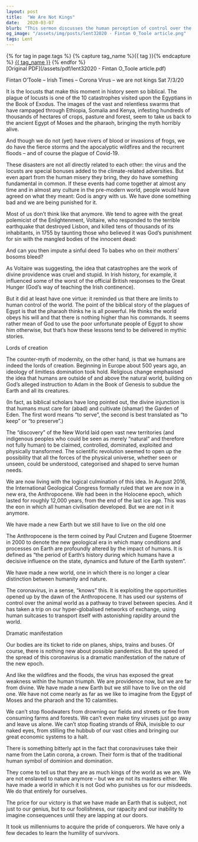 ```yaml
---
layout: post
title:  "We Are Not Kings"
date:   2020-03-07
blurb: "This sermon discusses the human perception of control over the world and its consequences. It draws parallels between the biblical plagues of Egypt and the modern-day disasters like Covid-19, wildfires, and floods. The sermon emphasizes that despite our advancements, we are not the masters of nature and our actions have consequences."
og_image: "/assets/img/posts/lent32020 - Fintan O_Toole article.png"
tags: Lent
---    
```

<div class="tag-pills">
  {% for tag in page.tags %}
    {% capture tag_name %}{{ tag }}{% endcapture %}
    <a href="{{ site.baseurl }}/tag/{{ tag_name | slugify }}" class="tag-pill">{{ tag_name }}</a>
  {% endfor %}
</div>
[Original PDF](/assets/pdf/lent32020 - Fintan O_Toole article.pdf)

Fintan O’Toole – Irish Times – Corona Virus – we are not kings Sat 7/3/20

It is the locusts that make this moment in history seem so biblical. The plague of locusts is one of the 10 catastrophes visited upon the Egyptians in the Book of Exodus. The images of the vast and relentless swarms that have rampaged through Ethiopia, Somalia and Kenya, infesting hundreds of thousands of hectares of crops, pasture and forest, seem to take us back to the ancient Egypt of Moses and the pharaoh, bringing the myth horribly alive.

And though we do not (yet) have rivers of blood or invasions of frogs, we do have the fierce storms and the apocalyptic wildfires and the recurrent floods – and of course the plague of Covid-19.

These disasters are not all directly related to each other: the virus and the locusts are special bonuses added to the climate-related adversities. But even apart from the human misery they bring, they do have something fundamental in common. If these events had come together at almost any time and in almost any culture in the pre-modern world, people would have agreed on what they meant: God is angry with us. We have done something bad and we are being punished for it.

Most of us don’t think like that anymore. We tend to agree with the great polemicist of the Enlightenment, Voltaire, who responded to the terrible earthquake that destroyed Lisbon, and killed tens of thousands of its inhabitants, in 1755 by taunting those who believed it was God’s punishment for sin with the mangled bodies of the innocent dead:

And can you then impute a sinful deed
To babes who on their mothers’ bosoms bleed?

As Voltaire was suggesting, the idea that catastrophes are the work of divine providence was cruel and stupid. In Irish history, for example, it influenced some of the worst of the official British responses to the Great Hunger (God’s way of teaching the Irish continence).

But it did at least have one virtue: it reminded us that there are limits to human control of the world. The point of the biblical story of the plagues of Egypt is that the pharaoh thinks he is all powerful. He thinks the world obeys his will and that there is nothing higher than his commands. It seems rather mean of God to use the poor unfortunate people of Egypt to show him otherwise, but that’s how these lessons tend to be delivered in mythic stories.

Lords of creation

The counter-myth of modernity, on the other hand, is that we humans are indeed the lords of creation. Beginning in Europe about 500 years ago, an ideology of limitless domination took hold. Religious change emphasised the idea that humans are outside of and above the natural world, building on God’s alleged instruction to Adam in the Book of Genesis to subdue the Earth and all its creatures.

(In fact, as biblical scholars have long pointed out, the divine injunction is that humans must care for (abad) and cultivate (shamar) the Garden of Eden. The first word means “to serve”, the second is best translated as “to keep” or “to preserve”.)

The “discovery” of the New World laid open vast new territories (and indigenous peoples who could be seen as merely “natural” and therefore not fully human) to be claimed, controlled, dominated, exploited and physically transformed. The scientific revolution seemed to open up the possibility that all the forces of the physical universe, whether seen or unseen, could be understood, categorised and shaped to serve human needs.

We are now living with the logical culmination of this idea. In August 2016, the International Geological Congress formally ruled that we are now in a new era, the Anthropocene. We had been in the Holocene epoch, which lasted for roughly 12,000 years, from the end of the last ice age. This was the eon in which all human civilisation developed. But we are not in it anymore.

We have made a new Earth but we still have to live on the old one

The Anthropocene is the term coined by Paul Crutzen and Eugene Stoermer in 2000 to denote the new geological era in which many conditions and processes on Earth are profoundly altered by the impact of humans. It is defined as “the period of Earth’s history during which humans have a decisive influence on the state, dynamics and future of the Earth system”.

We have made a new world, one in which there is no longer a clear distinction between humanity and nature.

The coronavirus, in a sense, “knows” this. It is exploiting the opportunities opened up by the dawn of the Anthropocene. It has used our systems of control over the animal world as a pathway to travel between species. And it has taken a trip on our hyper-globalised networks of exchange, using human suitcases to transport itself with astonishing rapidity around the world.

Dramatic manifestation

Our bodies are its ticket to ride on planes, ships, trains and buses. Of course, there is nothing new about possible pandemics. But the speed of the spread of this coronavirus is a dramatic manifestation of the nature of the new epoch.

And like the wildfires and the floods, the virus has exposed the great weakness within the human triumph. We are providence now, but we are far from divine. We have made a new Earth but we still have to live on the old one. We have not come nearly as far as we like to imagine from the Egypt of Moses and the pharaoh and the 10 calamities.

We can’t stop floodwaters from drowning our fields and streets or fire from consuming farms and forests. We can’t even make tiny viruses just go away and leave us alone. We can’t stop floating strands of RNA, invisible to our naked eyes, from stilling the hubbub of our vast cities and bringing our great economic systems to a halt.

There is something bitterly apt in the fact that coronaviruses take their name from the Latin corona, a crown. Their form is that of the traditional human symbol of dominion and domination.

They come to tell us that they are as much kings of the world as we are. We are not enslaved to nature anymore – but we are not its masters either. We have made a world in which it is not God who punishes us for our misdeeds. We do that entirely for ourselves.

The price for our victory is that we have made an Earth that is subject, not just to our genius, but to our foolishness, our rapacity and our inability to imagine consequences until they are lapping at our doors.

It took us millenniums to acquire the pride of conquerors. We have only a few decades to learn the humility of survivors.

